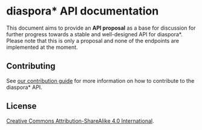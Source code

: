 # diaspora\* API documentation

This document aims to provide an **API proposal** as a base for discussion for further progress towards a stable and well-designed API for diaspora\*. Please note that this is only a proposal and none of the endpoints are implemented at the moment.

## Contributing

See [our contribution guide](/CONTRIBUTING.md) for more information on how to contribute to the diaspora\* API.

## License

[Creative Commons Attribution-ShareAlike 4.0 International](http://creativecommons.org/licenses/by-sa/4.0/).
